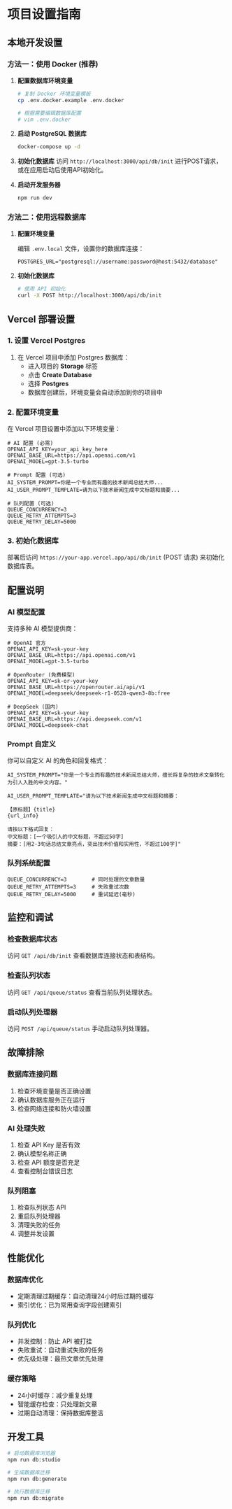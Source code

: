 # 项目设置指南

## 本地开发设置

### 方法一：使用 Docker (推荐)

1. **配置数据库环境变量**
   ```bash
   # 复制 Docker 环境变量模板
   cp .env.docker.example .env.docker
   
   # 根据需要编辑数据库配置
   # vim .env.docker
   ```

2. **启动 PostgreSQL 数据库**
   ```bash
   docker-compose up -d
   ```

3. **初始化数据库**
   访问 `http://localhost:3000/api/db/init` 进行POST请求，或在应用启动后使用API初始化。

4. **启动开发服务器**
   ```bash
   npm run dev
   ```

### 方法二：使用远程数据库

1. **配置环境变量**
   
   编辑 `.env.local` 文件，设置你的数据库连接：
   ```env
   POSTGRES_URL="postgresql://username:password@host:5432/database"
   ```

2. **初始化数据库**
   ```bash
   # 使用 API 初始化
   curl -X POST http://localhost:3000/api/db/init
   ```

## Vercel 部署设置

### 1. 设置 Vercel Postgres

1. 在 Vercel 项目中添加 Postgres 数据库：
   - 进入项目的 **Storage** 标签
   - 点击 **Create Database** 
   - 选择 **Postgres**
   - 数据库创建后，环境变量会自动添加到你的项目中

### 2. 配置环境变量

在 Vercel 项目设置中添加以下环境变量：

```env
# AI 配置 (必需)
OPENAI_API_KEY=your_api_key_here
OPENAI_BASE_URL=https://api.openai.com/v1
OPENAI_MODEL=gpt-3.5-turbo

# Prompt 配置 (可选)
AI_SYSTEM_PROMPT=你是一个专业而有趣的技术新闻总结大师...
AI_USER_PROMPT_TEMPLATE=请为以下技术新闻生成中文标题和摘要...

# 队列配置 (可选)
QUEUE_CONCURRENCY=3
QUEUE_RETRY_ATTEMPTS=3
QUEUE_RETRY_DELAY=5000
```

### 3. 初始化数据库

部署后访问 `https://your-app.vercel.app/api/db/init` (POST 请求) 来初始化数据库表。

## 配置说明

### AI 模型配置

支持多种 AI 模型提供商：

```env
# OpenAI 官方
OPENAI_API_KEY=sk-your-key
OPENAI_BASE_URL=https://api.openai.com/v1
OPENAI_MODEL=gpt-3.5-turbo

# OpenRouter (免费模型)
OPENAI_API_KEY=sk-or-your-key
OPENAI_BASE_URL=https://openrouter.ai/api/v1
OPENAI_MODEL=deepseek/deepseek-r1-0528-qwen3-8b:free

# DeepSeek (国内)
OPENAI_API_KEY=sk-your-key
OPENAI_BASE_URL=https://api.deepseek.com/v1
OPENAI_MODEL=deepseek-chat
```

### Prompt 自定义

你可以自定义 AI 的角色和回复格式：

```env
AI_SYSTEM_PROMPT="你是一个专业而有趣的技术新闻总结大师，擅长将复杂的技术文章转化为引人入胜的中文内容。"

AI_USER_PROMPT_TEMPLATE="请为以下技术新闻生成中文标题和摘要：

【原标题】{title}
{url_info}

请按以下格式回复：
中文标题：[一个吸引人的中文标题，不超过50字]
摘要：[用2-3句话总结文章亮点，突出技术价值和实用性，不超过100字]"
```

### 队列系统配置

```env
QUEUE_CONCURRENCY=3        # 同时处理的文章数量
QUEUE_RETRY_ATTEMPTS=3     # 失败重试次数
QUEUE_RETRY_DELAY=5000     # 重试延迟(毫秒)
```

## 监控和调试

### 检查数据库状态

访问 `GET /api/db/init` 查看数据库连接状态和表结构。

### 检查队列状态

访问 `GET /api/queue/status` 查看当前队列处理状态。

### 启动队列处理器

访问 `POST /api/queue/status` 手动启动队列处理器。

## 故障排除

### 数据库连接问题

1. 检查环境变量是否正确设置
2. 确认数据库服务正在运行
3. 检查网络连接和防火墙设置

### AI 处理失败

1. 检查 API Key 是否有效
2. 确认模型名称正确
3. 检查 API 额度是否充足
4. 查看控制台错误日志

### 队列阻塞

1. 检查队列状态 API
2. 重启队列处理器
3. 清理失败的任务
4. 调整并发设置

## 性能优化

### 数据库优化

- 定期清理过期缓存：自动清理24小时后过期的缓存
- 索引优化：已为常用查询字段创建索引

### 队列优化

- 并发控制：防止 API 被打挂
- 失败重试：自动重试失败的任务
- 优先级处理：最热文章优先处理

### 缓存策略

- 24小时缓存：减少重复处理
- 智能缓存检查：只处理新文章
- 过期自动清理：保持数据库整洁

## 开发工具

```bash
# 启动数据库浏览器
npm run db:studio

# 生成数据库迁移
npm run db:generate

# 执行数据库迁移
npm run db:migrate
```